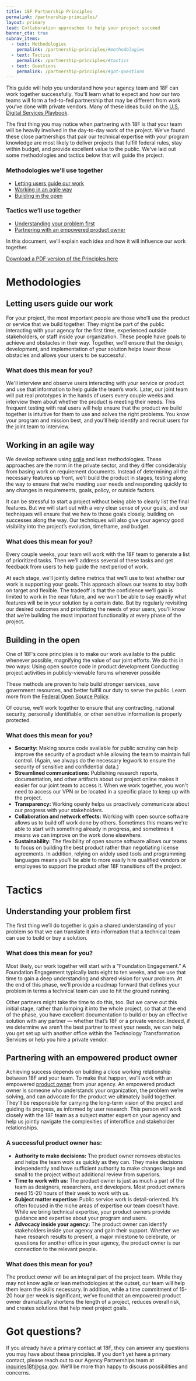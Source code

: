 ```yaml
---
title: 18F Partnership Principles
permalink: /partnership-principles/
layout: primary
lead: Collaboration approaches to help your project succeed
banner_cta: true
subnav_items:
  - text: Methodologies
    permalink: /partnership-principles/#methodologies
  - text: Tactics
    permalink: /partnership-principles/#tactics
  - text: Questions
    permalink: /partnership-principles/#got-questions
---
```

This guide will help you understand how your agency team and 18F can work together successfully. You'll learn what to expect and how our two teams will form a fed-to-fed partnership that may be different from work you’ve done with private vendors. Many of these ideas build on the [U.S. Digital Services Playbook](https://playbook.cio.gov).

The first thing you may notice when partnering with 18F is that your team will be heavily involved in the day-to-day work of the project. We’ve found these close partnerships that pair our technical expertise with your program knowledge are most likely to deliver projects that fulfill federal rules, stay within budget, and provide excellent value to the public. We’ve laid out some methodologies and tactics below that will guide the project. 

### Methodologies we’ll use together

- [Letting users guide our work]({{site.baseurl}}/partnership-principles/#letting-users-guide-our-work)
- [Working in an agile way]({{site.baseurl}}/partnership-principles/#working-in-an-agile-way)
- [Building in the open]({{site.baseurl}}/partnership-principles/#building-in-the-open)

### Tactics we’ll use together

- [Understanding your problem first]({{site.baseurl}}/partnership-principles/#understanding-your-problem-first)
- [Partnering with an empowered product owner]({{site.baseurl}}/partnership-principles/#partnering-with-an-empowered-product-owner)

In this document, we’ll explain each idea and how it will influence our work together. 

[Download a PDF version of the Principles here]({{site.baseurl}}/partnership-principles/18FPartnershipPrinciples.pdf)

# Methodologies

## <a name="letting-users-guide-our-work"></a>Letting users guide our work

For your project, the most important people are those who’ll use the product or service that we build together. They might be part of the public interacting with your agency for the first time, experienced outside stakeholders, or staff inside your organization. These people have goals to achieve and obstacles in their way. Together, we’ll ensure that the design, development, and implementation of your solution helps lower those obstacles and allows your users to be successful.

### What does this mean for you?

We'll interview and observe users interacting with your service or product and use that information to help guide the team’s work. Later, our joint team will put real prototypes in the hands of users every couple weeks and interview them about whether the product is meeting their needs. This frequent testing with real users will help ensure that the product we build together is intuitive for them to use and solves the right problems. You know your program and mission best, and you’ll help identify and recruit users for the joint team to interview. 

## <a name="working-in-an-agile-way"></a> Working in an agile way

We develop software using [agile](https://pages.18f.gov/agile/) and lean methodologies. These approaches are the norm in the private sector, and they differ considerably from basing work on requirement documents. Instead of determining all the necessary features up front, we’ll build the product in stages, testing along the way to ensure that we’re meeting user needs and responding quickly to any changes in requirements, goals, policy, or outside factors.

It can be stressful to start a project without being able to clearly list the final features. But we will start out with a very clear sense of your goals, and our techniques will ensure that we hew to those goals closely, building on successes along the way. Our techniques will also give your agency good visibility into the project’s evolution, timeframe, and budget.

### What does this mean for you?

Every couple weeks, your team will work with the 18F team to generate a list of prioritized tasks. Then we’ll address several of these tasks and get feedback from users to help guide the next period of work.

At each stage, we’ll jointly define metrics that we’ll use to test whether our work is supporting your goals. This approach allows our teams to stay both on target and flexible. The tradeoff is that the confidence we’ll gain is limited to work in the near future, and we won’t be able to say exactly what features will be in your solution by a certain date. But by regularly revisiting our desired outcomes and prioritizing the needs of your users, you’ll know that we’re building the most important functionality at every phase of the project. 


## <a name="building-in-the-open"></a>Building in the open

One of 18F’s core principles is to make our work available to the public whenever possible, magnifying the value of our joint efforts. We do this in two ways: 
Using open source code in product development
Conducting project activities in publicly-viewable forums whenever possible

These methods are proven to help build stronger services, save government resources, and better fulfill our duty to serve the public. Learn more from the [Federal Open Source Policy](https://sourcecode.cio.gov/).

Of course, we’ll work together to ensure that any contracting, national security, personally identifiable, or other sensitive information is properly protected. 

### What does this mean for you?

- **Security:** Making source code available for public scrutiny can help improve the security of a product while allowing the team to maintain full control. (Again, we always do the necessary legwork to ensure the security of sensitive and confidential data.)
- **Streamlined communications:** Publishing research reports, documentation, and other artifacts about our project online makes it easier for our joint team to access it. When we work together, you won't need to access our VPN or be located in a specific place to keep up with the project.
- **Transparency:** Working openly helps us proactively communicate about our progress with your stakeholders.
- **Collaboration and network effects:** Working with open source software allows us to build off work done by others. Sometimes this means we're able to start with something already in progress, and sometimes it means we can improve on the work done elsewhere. 
- **Sustainability:** The flexibility of open source software allows our teams to focus on building the best product rather than negotiating license agreements. In addition, relying on widely used tools and programming languages means you’ll be able to more easily hire qualified vendors or employees to support the product after 18F transitions off the project. 

# Tactics

## Understanding your problem first<a name="understanding-your-problem-first"></a>

The first thing we’ll do together is gain a shared understanding of your problem so that we can translate it into information that a technical team can use to build or buy a solution. 

### What does this mean for you?

Most likely, our work together will start with a “Foundation Engagement.” A Foundation Engagement typically lasts eight to ten weeks, and we use that time to gain a deep understanding and shared vision for your problem. At the end of this phase, we’ll provide a roadmap forward that defines your problem in terms a technical team can use to hit the ground running. 

Other partners might take the time to do this, too. But we carve out this initial stage, rather than lumping it into the whole project, so that at the end of the phase, you have excellent documentation to build or buy an effective solution with any partner — whether that’s 18F or a private vendor. Indeed, if we determine we aren’t the best partner to meet your needs, we can help you get set up with another office within the Technology Transformation Services or help you hire a private vendor.

## <a name="partnering-with-an-empowered-product-owner"></a>Partnering with an empowered product owner

Achieving success depends on building a close working relationship between 18F and your team. To make that happen, we’ll work with an empowered [product owner](https://playbook.cio.gov/#play6) from your agency. An empowered product owner is someone who understands your organization, the problem we’re solving, and can advocate for the product we ultimately build together. They’ll be responsible for carrying the long-term vision of the project and guiding its progress, as informed by user research. This person will work closely with the 18F team as a subject matter expert on your agency and help us jointly navigate the complexities of interoffice and stakeholder relationships.

### A successful product owner has:

- **Authority to make decisions:** The product owner removes obstacles and helps the team work as quickly as they can. They make decisions independently and have sufficient authority to make changes large and small to the project without additional review from superiors. 
- **Time to work with us:** The product owner is just as much a part of the team as designers, researchers, and developers. Most product owners need 15-20 hours of their week to work with us.
- **Subject matter expertise:** Public service work is detail-oriented. It’s often focused in the niche areas of expertise our team doesn’t have. While we bring technical expertise, your product owners provide guidance and expertise about your program and users.
- **Advocacy inside your agency:** The product owner can identify stakeholders inside your agency and gain their support. Whether we have research results to present, a major milestone to celebrate, or questions for another office in your agency, the product owner is our connection to the relevant people.

### What does this mean for you? 

The product owner will be an integral part of the project team. While they may not know agile or lean methodologies at the outset, our team will help them learn the skills necessary. In addition, while a time commitment of 15-20 hour per week is significant, we’ve found that an empowered product owner dramatically shortens the length of a project, reduces overall risk, and creates solutions that help meet project goals. 

# Got questions?

If you already have a primary contact at 18F, they can answer any questions you may have about these principles. If you don’t yet have a primary contact, please reach out to our Agency Partnerships team at [inquiries18f@gsa.gov](mailto:inquiries18f@gsa.gov). We’ll be more than happy to discuss possibilities and concerns. 


